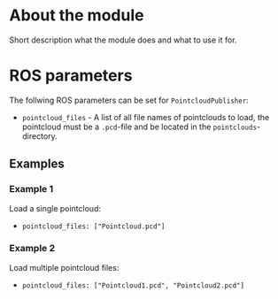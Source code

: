 # About the module
Short description what the module does and what to use it for.

# ROS parameters
The follwing ROS parameters can be set for `PointcloudPublisher`:
- `pointcloud_files` - A list of all file names of pointclouds to load, the pointcloud must be a `.pcd`-file and be located in the `pointclouds`-directory.

## Examples
### Example 1
Load a single pointcloud:
- `pointcloud_files: ["Pointcloud.pcd"]`

### Example 2
Load multiple pointcloud files:
- `pointcloud_files: ["Pointcloud1.pcd", "Pointcloud2.pcd"]`
